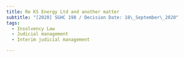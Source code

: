 ```yaml
---
title: Re KS Energy Ltd and another matter
subtitle: "[2020] SGHC 198 / Decision Date: 18\_September\_2020"
tags:
  - Insolvency Law
  - Judicial management
  - Interim judicial management

---
```

